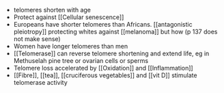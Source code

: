 - telomeres shorten with age
- Protect against [[Cellular senescence]]
- Europeans have shorter telomeres than Africans. [[antagonistic pleiotropy]] protecting whites against [[melanoma]] but how (p 137 does not make sense)
- Women have longer telomeres than men
- [[Telomerase]] can reverse telomere shortening and extend life, eg in Methuselah pine tree or ovarian cells or sperms
- Telomere loss accelerated by [[Oxidation]] and [[Inflammation]]
- [[Fibre]], [[tea]], [[cruciferous vegetables]] and [[vit D]] stimulate telomerase activity
